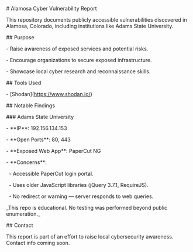 \# Alamosa Cyber Vulnerability Report



This repository documents publicly accessible vulnerabilities discovered in Alamosa, Colorado, including institutions like Adams State University.



\## Purpose

\- Raise awareness of exposed services and potential risks.

\- Encourage organizations to secure exposed infrastructure.

\- Showcase local cyber research and reconnaissance skills.



\## Tools Used

\- \[Shodan](https://www.shodan.io/)



\## Notable Findings

\### Adams State University

\- \*\*IP\*\*: 192.156.134.153  

\- \*\*Open Ports\*\*: 80, 443  

\- \*\*Exposed Web App\*\*: PaperCut NG  

\- \*\*Concerns\*\*:

&nbsp; - Accessible PaperCut login portal.

&nbsp; - Uses older JavaScript libraries (jQuery 3.7.1, RequireJS).

&nbsp; - No redirect or warning — server responds to web queries.



\_This repo is educational. No testing was performed beyond public enumeration.\_



\## Contact

This report is part of an effort to raise local cybersecurity awareness. Contact info coming soon.



